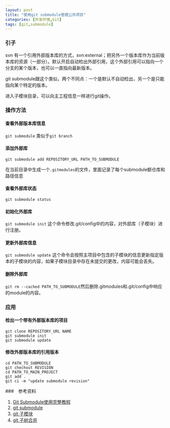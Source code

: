 ```yaml
---
layout: post
title: "使用git submodule管理公共项目"
categories: [开发环境,Git]
tags: [git,submodule]
---
```


###  引子

svn 有一个引用外部版本库的方式，svn:external；把另外一个版本库作为当前版本库的资源（一部分）。默认开启自动检出外部引用，这个外部引用可以指向一个分支的某个版本，也可以一直指向最新版本。

git submodule跟这个类似，两个不同点：一个是默认不自动检出，另一个是只能指向某个特定的版本。

进入子模块目录，可以向主工程信息一样进行git操作。

### 操作方法

#### 查看外部版本库信息

`git submodule`  类似于`git branch`

#### 添加外部库

`git submodule add REPOSITORY_URL PATH_TO_SUBMODULE`

在当前目录中生成一个`.gitmodules`的文件，里面记录了每个submodule额仓库和路径信息

#### 查看外部库状态

`git submodule status`

#### 初始化外部库

`git submodule init` 这个命令修改.git/config中的内容，对外部库（子模块）进行注册。

#### 更新外部库信息

`git submodule update` 这个命令会按照主项目中包含的子模块的信息更新指定版本的子模块的内容，如果子模块目录中存在未提交的更改，内容可能会丢失。

#### 删除外部库

 `git rm --cached PATH_TO_SUBMODULE`然后删除.gitmodules和.git/config中响应的module的内容。



### 应用

#### 检出一个带有外部版本库的项目

```
git clone REPOSITORY_URL NAME
git submodule init
git submodule update
```

#### 修改外部版本库的引用版本

```
cd PATH_TO_SUBMODULE
git chechout REVISION
cd PATH_TO_MAIN_PROJECT
git add .
git ci -m "update submodule revision"
```



###　参考资料

1. [Git Submodule使用完整教程](http://www.kafeitu.me/git/2012/03/27/git-submodule.html)
2. [git submodule](https://www.kernel.org/pub/software/scm/git/docs/git-submodule.html)
3. [git 子模块](https://git-scm.com/book/zh/v1/Git-%E5%B7%A5%E5%85%B7-%E5%AD%90%E6%A8%A1%E5%9D%97)
4. [git 子树合并](https://git-scm.com/book/zh/v1/Git-%E5%B7%A5%E5%85%B7-%E5%AD%90%E6%A0%91%E5%90%88%E5%B9%B6)